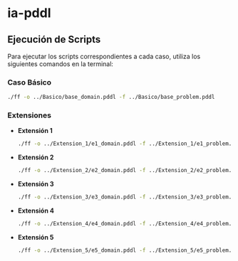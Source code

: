 # ia-pddl

## Ejecución de Scripts

Para ejecutar los scripts correspondientes a cada caso, utiliza los siguientes comandos en la terminal:

### Caso Básico

```bash
./ff -o ../Basico/base_domain.pddl -f ../Basico/base_problem.pddl
```

### Extensiones

- **Extensión 1**
    ```bash
    ./ff -o ../Extension_1/e1_domain.pddl -f ../Extension_1/e1_problem.pddl
    ```

- **Extensión 2**
    ```bash
    ./ff -o ../Extension_2/e2_domain.pddl -f ../Extension_2/e2_problem.pddl
    ```

- **Extensión 3**
    ```bash
    ./ff -o ../Extension_3/e3_domain.pddl -f ../Extension_3/e3_problem.pddl
    ```

- **Extensión 4**
    ```bash
    ./ff -o ../Extension_4/e4_domain.pddl -f ../Extension_4/e4_problem.pddl
    ```

- **Extensión 5**
    ```bash
    ./ff -o ../Extension_5/e5_domain.pddl -f ../Extension_5/e5_problem.pddl
    ```